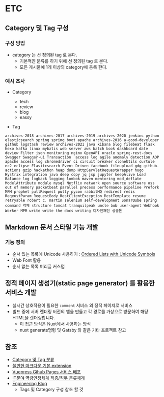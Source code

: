 # ETC

## Category 및 Tag 구성

### 구성 방법
- category 는 선 정의된 tag 로 본다.
  + 기본적인 분류를 하기 위해 선 정의된 tag 로 본다.
  + 모든 게시물에 1개 이상의 category에 등록 한다.
  
### 예시 조사
- Category
  - tech
  - review
  - blog
  - eassy

- Tag 

```
archives-2018 archives-2017 archives-2019 archives-2020 jenkins python elasticsearch spring spring boot apache archives-2016 a-good-developer github logstash review archives-2021 java kibana blog filebeat flask hexo kafka linux mybatis web server aws batch book dashboard date deview Filter json monitoring nginx OpenAPI oracle spring-rest-docs Swagger Swagger-ui Transaction  access log agile anomaly detection AOP apache access log chromedriver ci circuit breaker cloneUtils curtule ec2 eclipse Elasitcsearch Event Driven facebook fileupload gdg github-actions gzip hackathon heap dump HttpServletRequestWrapper hugo Hystrix integration java deep copy jq jsp jupyter keepAlive Load Balance log logback logging lombok maven mentoring mod_deflate ModelAttribute module mysql Netflix network open source software oss out of memory packetbeat parallel precess performance pipeline Prefork MPM prophet pullRequest putty pycon rabbitMQ redirect redis ReqeustParam RequestBody RestClientException RestTemplate resume retryable robert c. martin selenium self-development SonarQube spring command 객체 structure tomcat tranquilpeak uncle bob user-agent Webhook Worker MPM write write the docs writing 디자인패턴 싱글톤 
```

## Markdown 문서 스타일 기능 개발

### 기능 정의
- 순서 있는 목록에 Unicode 사용하기 : [Ordered Lists with Unicode Symbols](https://css-tricks.com/ordered-lists-unicode-symbols/)  
- Web Font 활용
- 순서 없는 목록 머리글 커스텀

## 정적 페이지 생성기(static page generator) 를 활용한 서비스 개발
- 실시간 상호작용이 필요한 `comment` 서비스 외 정적 페이지로 서비스
- 빌드 중에 서버 렌더링 버전의 앱을 만들고 각 경로를 가상으로 방문하여 해당 HTML을 렌더링합니다. 
  + 이 접근 방식은 Nuxt에서 사용하는 방식 
  + nuxt generate명령 및 Gatsby 와 같은 기타 프로젝트 참고

## 참조
- [Category 및 Tag 분류](https://taetaetae.github.io/tags/)
- [쓸만한 마크다운 기본 extension](https://limdongjin.github.io/vuejs/vuepress/#%EC%93%B8%EB%A7%8C%ED%95%9C-%EB%A7%88%ED%81%AC%EB%8B%A4%EC%9A%B4-%EA%B8%B0%EB%B3%B8-extension-1-custom-container)
- [Vuepress Gihub Pages 서비스 배포](https://happycloud-lee.tistory.com/148)
- [IT분야 역량인정체계 직종/직무 분류체계](https://swjob.sw.or.kr/business/timeline.do)
- [Engineering Blog](https://www.daleseo.com/docker-networks/)
  + Tags 및 Category 구성 참조 할 것

